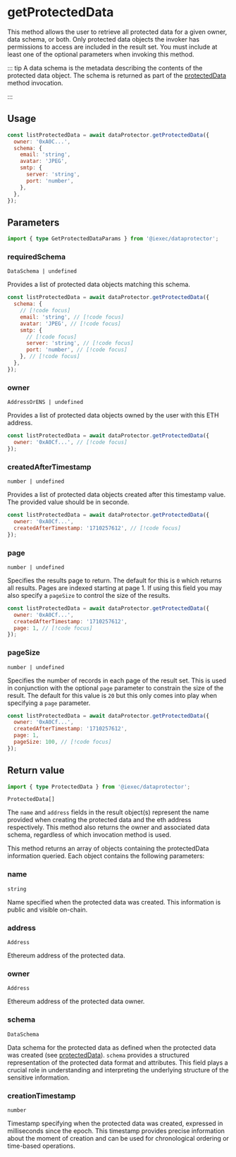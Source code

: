 # getProtectedData

This method allows the user to retrieve all protected data for a given owner,
data schema, or both. Only protected data objects the invoker has permissions to
access are included in the result set. You must include at least one of the
optional parameters when invoking this method.

::: tip A data schema is the metadata describing the contents of the protected
data object. The schema is returned as part of the
[protectedData](protectData.md) method invocation.

:::

## Usage

```js
const listProtectedData = await dataProtector.getProtectedData({
  owner: '0xA0C...',
  schema: {
    email: 'string',
    avatar: 'JPEG',
    smtp: {
      server: 'string',
      port: 'number',
    },
  },
});
```

## Parameters

```ts
import { type GetProtectedDataParams } from '@iexec/dataprotector';
```

### requiredSchema

`DataSchema | undefined`

Provides a list of protected data objects matching this schema.

```js
const listProtectedData = await dataProtector.getProtectedData({
  schema: {
    // [!code focus]
    email: 'string', // [!code focus]
    avatar: 'JPEG', // [!code focus]
    smtp: {
      // [!code focus]
      server: 'string', // [!code focus]
      port: 'number', // [!code focus]
    }, // [!code focus]
  },
});
```

### owner

`AddressOrENS | undefined`

Provides a list of protected data objects owned by the user with this ETH
address.

```js
const listProtectedData = await dataProtector.getProtectedData({
  owner: '0xA0Cf...', // [!code focus]
});
```

### createdAfterTimestamp

`number | undefined`

Provides a list of protected data objects created after this timestamp value.
The provided value should be in seconde.

```js
const listProtectedData = await dataProtector.getProtectedData({
  owner: '0xA0Cf...',
  createdAfterTimestamp: '1710257612', // [!code focus]
});
```

### page

`number | undefined`

Specifies the results page to return. The default for this is `0` which returns
all results. Pages are indexed starting at page 1. If using this field you may
also specify a `pageSize` to control the size of the results.

```js
const listProtectedData = await dataProtector.getProtectedData({
  owner: '0xA0Cf...',
  createdAfterTimestamp: '1710257612',
  page: 1, // [!code focus]
});
```

### pageSize

`number | undefined`

Specifies the number of records in each page of the result set. This is used in
conjunction with the optional `page` parameter to constrain the size of the
result. The default for this value is `20` but this only comes into play when
specifying a `page` parameter.

```js
const listProtectedData = await dataProtector.getProtectedData({
  owner: '0xA0Cf...',
  createdAfterTimestamp: '1710257612',
  page: 1,
  pageSize: 100, // [!code focus]
});
```

## Return value

```ts
import { type ProtectedData } from '@iexec/dataprotector';
```

`ProtectedData[]`

The `name` and `address` fields in the result object(s) represent the name
provided when creating the protected data and the eth address respectively. This
method also returns the owner and associated data schema, regardless of which
invocation method is used.

This method returns an array of objects containing the protectedData information
queried. Each object contains the following parameters:

### name

`string`

Name specified when the protected data was created. This information is public
and visible on-chain.

### address

`Address`

Ethereum address of the protected data.

### owner

`Address`

Ethereum address of the protected data owner.

### schema

`DataSchema`

Data schema for the protected data as defined when the protected data was
created (see [protectedData](protectData.md)). `schema` provides a structured
representation of the protected data format and attributes. This field plays a
crucial role in understanding and interpreting the underlying structure of the
sensitive information.

### creationTimestamp

`number`

Timestamp specifying when the protected data was created, expressed in
milliseconds since the epoch. This timestamp provides precise information about
the moment of creation and can be used for chronological ordering or time-based
operations.
